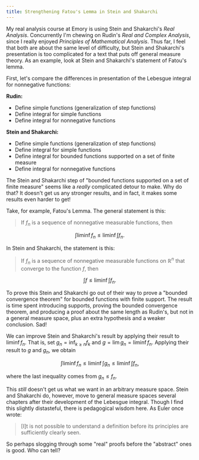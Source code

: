 ```yaml
---
title: Strengthening Fatou's Lemma in Stein and Shakarchi
---
```


My real analysis course at Emory is using Stein and Shakarchi's *Real
Analysis*. Concurrently I'm chewing on Rudin's *Real and Complex Analysis*,
since I really enjoyed *Principles of Mathematical Analysis*. Thus far, I feel
that both are about the same level of difficulty, but Stein and Shakarchi's
presentation is too complicated for a text that puts off general measure
theory. As an example, look at Stein and Shakarchi's statement of Fatou's
lemma.

First, let's compare the differences in presentation of the Lebesgue integral
for nonnegative functions:

**Rudin:**

- Define simple functions (generalization of step functions)
- Define integral for simple functions
- Define integral for nonnegative functions

**Stein and Shakarchi:**

- Define simple functions (generalization of step functions)
- Define integral for simple functions
- Define integral for bounded functions supported on a set of finite measure
- Define integral for nonnegative functions

The Stein and Shakarchi step of "bounded functions supported on a set of finite
measure" seems like a *really* complicated detour to make. Why do that? It
doesn't get us any stronger results, and in fact, it makes some results even
harder to get!

Take, for example, Fatou's Lemma. The general statement is this:

> If $f_n$ is a sequence of nonnegative measurable functions, then
>
$$\int \liminf f_n \leq \liminf \int f_n.$$

In Stein and Shakarchi, the statement is this:

> If $f_n$ is a sequence of nonnegative measurable functions on $\mathbb{R}^n$
that converge to the function $f$, then
>
$$\int f \leq \liminf \int f_n.$$

To prove this Stein and Shakarchi go out of their way to prove a "bounded
convergence theorem" for bounded functions with finite support. The result is
time spent introducing supports, proving the bounded convergence theorem, and
producing a proof about the same length as Rudin's, but not in a general
measure space, plus an extra hypothesis and a weaker conclusion. Sad!

We can improve Stein and Shakarchi's result by applying their result to
$\liminf f_n$. That is, set $g_n = \inf_{k \geq n} f_k$ and $g = \lim g_n
= \liminf f_n$. Applying their result to $g$ and $g_n$, we obtain

$$
\int \liminf f_n \leq \liminf \int g_n \leq \liminf \int f_n,
$$

where the last inequality comes from $g_n \leq f_n$.

This *still* doesn't get us what we want in an arbitrary measure space. Stein
and Shakarchi do, however, move to general measure spaces several chapters
after their development of the Lebesgue integral. Though I find this slightly
distasteful, there is pedagogical wisdom here. As Euler once wrote:

> [I]t is not possible to understand a definition before its principles are
sufficiently clearly seen.

So perhaps slogging through some "real" proofs before the "abstract" ones is
good. Who can tell?
